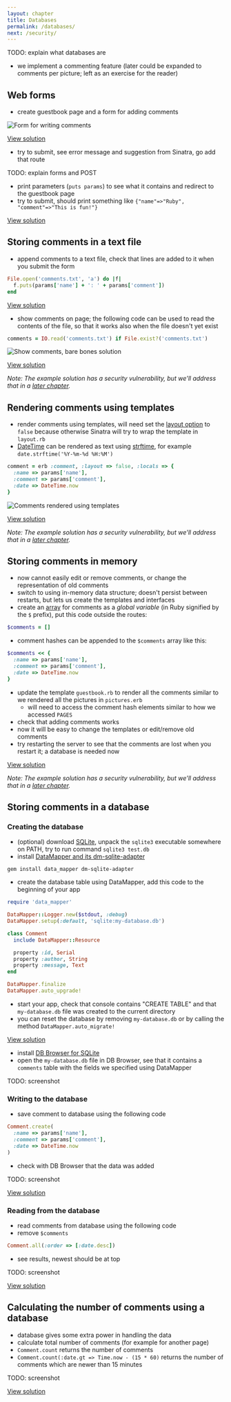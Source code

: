 ```yaml
---
layout: chapter
title: Databases
permalink: /databases/
next: /security/
---
```


TODO: explain what databases are

- we implement a commenting feature (later could be expanded to comments per picture; left as an exercise for the reader)


## Web forms

- create guestbook page and a form for adding comments

![Form for writing comments](/screenshots/comments-form.png)

[View solution](https://github.com/orfjackal/web-intro-project/commit/796018db7c92e03d10b72a453632a95743d4e572)

- try to submit, see error message and suggestion from Sinatra, go add that route

TODO: explain forms and POST

- print parameters (`puts params`) to see what it contains and redirect to the guestbook page
- try to submit, should print something like `{"name"=>"Ruby", "comment"=>"This is fun!"}`

[View solution](https://github.com/orfjackal/web-intro-project/commit/b4e967b6399704cf96ad541c231ebb6b7dac2aa3)


## Storing comments in a text file

- append comments to a text file, check that lines are added to it when you submit the form

```ruby
File.open('comments.txt', 'a') do |f|
  f.puts(params['name'] + ': ' + params['comment'])
end
```

[View solution](https://github.com/orfjackal/web-intro-project/commit/93838d36bd66d22a3d6363abfb49dba0ef888498)

- show comments on page; the following code can be used to read the contents of the file, so that it works also when the file doesn't yet exist

```ruby
comments = IO.read('comments.txt') if File.exist?('comments.txt')
```

![Show comments, bare bones solution](/screenshots/comments-txt.png)

[View solution](https://github.com/orfjackal/web-intro-project/commit/1db02859480c0a2bccfcf748d9380ef66d3803a9)

*Note: The example solution has a security vulnerability, but we'll address that in a [later chapter](/security/).*


## Rendering comments using templates

- render comments using templates, will need set the [layout option][sinatra-templates] to `false` because otherwise Sinatra will try to wrap the template in `layout.rb`
- [DateTime][ruby-datetime] can be rendered as text using [strftime][ruby-strftime], for example `date.strftime('%Y-%m-%d %H:%M')`

```ruby
comment = erb :comment, :layout => false, :locals => {
  :name => params['name'],
  :comment => params['comment'],
  :date => DateTime.now
}
```

![Comments rendered using templates](/screenshots/comments-html.png)

[View solution](https://github.com/orfjackal/web-intro-project/commit/0098815dfb61eae146992e1dd33e45b552ad9255)

*Note: The example solution has a security vulnerability, but we'll address that in a [later chapter](/security/).*


## Storing comments in memory

- now cannot easily edit or remove comments, or change the representation of old comments
- switch to using in-memory data structure; doesn't persist between restarts, but lets us create the templates and interfaces
- create an [array][ruby-array] for comments as a *global variable* (in Ruby signified by the `$` prefix), put this code outside the routes:

```ruby
$comments = []
```

- comment hashes can be appended to the `$comments` array like this:

```ruby
$comments << {
  :name => params['name'],
  :comment => params['comment'],
  :date => DateTime.now
}
```

- update the template `guestbook.rb` to render all the comments similar to we rendered all the pictures in `pictures.erb`
  - will need to access the comment hash elements similar to how we accessed `PAGES`
- check that adding comments works
- now it will be easy to change the templates or edit/remove old comments
- try restarting the server to see that the comments are lost when you restart it; a database is needed now

[View solution](https://github.com/orfjackal/web-intro-project/commit/243a1734f0b048eea92efc702a56767d88263034)

*Note: The example solution has a security vulnerability, but we'll address that in a [later chapter](/security/).*


## Storing comments in a database

### Creating the database

- (optional) download [SQLite](https://www.sqlite.org/), unpack the `sqlite3` executable somewhere on PATH, try to run command `sqlite3 test.db`
- install [DataMapper and its dm-sqlite-adapter](http://datamapper.org/getting-started.html)

```
gem install data_mapper dm-sqlite-adapter
```

- create the database table using DataMapper, add this code to the beginning of your app

```ruby
require 'data_mapper'

DataMapper::Logger.new($stdout, :debug)
DataMapper.setup(:default, 'sqlite:my-database.db')

class Comment
  include DataMapper::Resource

  property :id, Serial
  property :author, String
  property :message, Text
end

DataMapper.finalize
DataMapper.auto_upgrade!
```

- start your app, check that console contains "CREATE TABLE" and that `my-database.db` file was created to the current directory
- you can reset the database by removing `my-database.db` or by calling the method `DataMapper.auto_migrate!`

[View solution](https://github.com/orfjackal/web-intro-project/commit/7ecc3c334c1638739e715723bb713d2bb1ac299f)

- install [DB Browser for SQLite][sqlitebrowser]
- open the `my-database.db` file in DB Browser, see that it contains a `comments` table with the fields we specified using DataMapper

TODO: screenshot

### Writing to the database

- save comment to database using the following code

```ruby
Comment.create(
  :name => params['name'],
  :comment => params['comment'],
  :date => DateTime.now
)
```

- check with DB Browser that the data was added

TODO: screenshot

[View solution](https://github.com/orfjackal/web-intro-project/commit/4ecec04e19f14b9aa9db4707bd6e16fccf85cf5c)


### Reading from the database

- read comments from database using the following code
- remove `$comments`

```ruby
Comment.all(:order => [:date.desc])
```

- see results, newest should be at top

TODO: screenshot

[View solution](https://github.com/orfjackal/web-intro-project/commit/58e00d040dd690349a86b1bd1e0fb84688bd1a45)


## Calculating the number of comments using a database

- database gives some extra power in handling the data
- calculate total number of comments (for example for another page)
- `Comment.count` returns the number of comments
- `Comment.count(:date.gt => Time.now - (15 * 60)` returns the number of comments which are newer than 15 minutes

TODO: screenshot

[View solution](https://github.com/orfjackal/web-intro-project/commit/24d24573e294081346063722869b2334abbe3157)


[sinatra-templates]: http://www.sinatrarb.com/intro.html#Views%20/%20Templates
[ruby-datetime]: http://docs.ruby-lang.org/en/2.2.0/DateTime.html
[ruby-strftime]: http://docs.ruby-lang.org/en/2.2.0/DateTime.html#method-i-strftime
[ruby-array]: http://docs.ruby-lang.org/en/2.2.0/Array.html
[sqlitebrowser]: http://sqlitebrowser.org/
